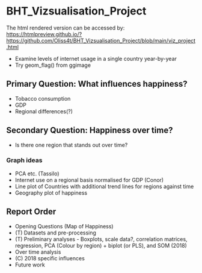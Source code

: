 # BHT_Vizsualisation_Project

The html rendered version can be accessed by: https://htmlpreview.github.io/?https://github.com/Oliss4t/BHT_Vizsualisation_Project/blob/main/viz_project.html

- Examine levels of internet usage in a single country year-by-year
- Try geom_flag() from ggimage

## Primary Question: What influences happiness?
- Tobacco consumption
- GDP
- Regional differences(?)

## Secondary Question: Happiness over time?
- Is there one region that stands out over time?

### Graph ideas
- PCA etc. (Tassilo)
- Internet use on a regional basis normalised for GDP (Conor)
- Line plot of Countries with additional trend lines for regions against time
- Geography plot of happiness


## Report Order
- Opening Questions (Map of Happiness)
- (T) Datasets and pre-processing
- (T) Preliminary analyses - Boxplots, scale data?, correlation matrices, regression, PCA (Colour by region) + biplot (or PLS), and SOM (2018) 
- Over time analysis
- (C) 2018 specific influences
- Future work
